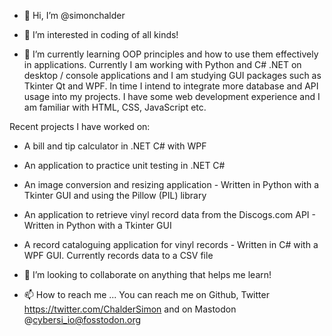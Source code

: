 - 👋 Hi, I’m @simonchalder

- 👀 I’m interested in coding of all kinds!

- 🌱 I’m currently learning OOP principles and how to use them effectively in applications. 
Currently I am working with Python and C# .NET on desktop / console applications and I am studying GUI packages such as Tkinter Qt and WPF.
In time I intend to integrate more database and API usage into my projects. I have some web development experience and I am familiar with HTML, CSS, JavaScript etc.

Recent projects I have worked on:

- A bill and tip calculator in .NET C# with WPF
- An application to practice unit testing in .NET C#
- An image conversion and resizing application - Written in Python with a Tkinter GUI and using the Pillow (PIL) library
- An application to retrieve vinyl record data from the Discogs.com API - Written in Python with a Tkinter GUI
- A record cataloguing application for vinyl records - Written in C# with a WPF GUI. Currently records data to a CSV file

- 💞️ I’m looking to collaborate on anything that helps me learn!

- 📫 How to reach me ... You can reach me on Github, Twitter https://twitter.com/ChalderSimon and on Mastodon @cybersi_io@fosstodon.org

<!---
simonchalder/simonchalder is a ✨ special ✨ repository because its `README.md` (this file) appears on your GitHub profile.
You can click the Preview link to take a look at your changes.
--->
